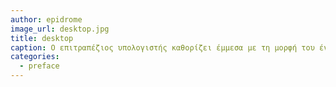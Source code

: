 ```yaml
---
author: epidrome
image_url: desktop.jpg
title: desktop
caption: Ο επιτραπέζιος υπολογιστής καθορίζει έμμεσα με τη μορφή του ένα συγκεκριμένο πλαίσιο χρήσης και αντίστοιχα τις εφαρμογές και τις διαδικασίες του χρήστη, που συνήθως σχετίζονται με το περιβάλλον του γραφείου και την αξία της παραγωγικότητας.
categories:
  - preface
---
```


